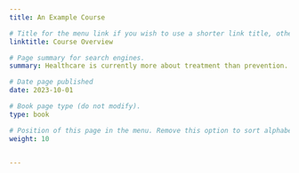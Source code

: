```yaml
---
title: An Example Course

# Title for the menu link if you wish to use a shorter link title, otherwise remove this option.
linktitle: Course Overview

# Page summary for search engines.
summary: Healthcare is currently more about treatment than prevention. In this course, you can learn about what you might be able to have some control over in your life as you get older, your lifestyle....

# Date page published
date: 2023-10-01

# Book page type (do not modify).
type: book

# Position of this page in the menu. Remove this option to sort alphabetically.
weight: 10


---
```

